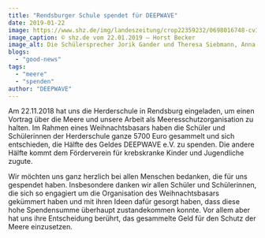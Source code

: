 ```yaml
---
title: "Rendsburger Schule spendet für DEEPWAVE"
date: 2019-01-22
image: https://www.shz.de/img/landeszeitung/crop22359232/0698016748-cv16_9-w798-o/23-104955298-23-104955950-1548180044.jpg
image_caption: © shz.de vom 22.01.2019 – Horst Becker
image_alt: Die Schülersprecher Jorik Gander und Theresa Siebmann, Anna Groß (DEEPWAVE e.V.), Martina Jürgensen (Förderverein krebskranke Kinder und Jugendliche) sowie die Schülersprecher Martha Gersteuer und Marius Dick (von links)
blogs: 
  - "good-news"
tags: 
  - "meere"
  - "spenden"
author: "DEEPWAVE"
---
```


Am 22.11.2018 hat uns die Herderschule in Rendsburg eingeladen, um einen Vortrag über die Meere und unsere Arbeit als Meeresschutzorganisation zu halten. Im Rahmen eines Weihnachtsbasars haben die Schüler und Schülerinnen der Herderschule ganze 5700 Euro gesammelt und sich entschieden, die Hälfte des Geldes DEEPWAVE e.V. zu spenden. Die andere Hälfte kommt dem Förderverein für krebskranke Kinder und Jugendliche zugute.

Wir möchten uns ganz herzlich bei allen Menschen bedanken, die für uns gespendet haben. Insbesondere danken wir allen Schüler und Schülerinnen, die sich so engagiert um die Organisation des Weihnachtsbasars gekümmert haben und mit ihren Ideen dafür gesorgt haben, dass diese hohe Spendensumme überhaupt zustandekommen konnte. Vor allem aber hat uns ihre Entscheidung berührt, das gesammelte Geld für den Schutz der Meere einzusetzen.
